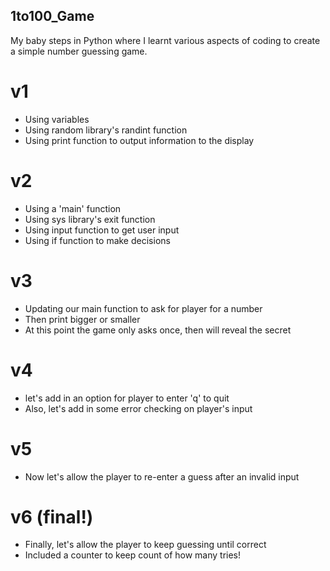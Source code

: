 ## 1to100_Game
My baby steps in Python where I learnt various aspects of coding to create a simple number guessing game.

# v1
- Using variables
- Using random library's randint function
- Using print function to output information to the display

# v2
- Using a 'main' function
- Using sys library's exit function
- Using input function to get user input
- Using if function to make decisions

# v3
- Updating our main function to ask for player for a number
- Then print bigger or smaller
- At this point the game only asks once, then will reveal the secret

# v4
- let's add in an option for player to enter 'q' to quit
- Also, let's add in some error checking on player's input

# v5
- Now let's allow the player to re-enter a guess after an invalid input

# v6 (final!)
- Finally, let's allow the player to keep guessing until correct
- Included a counter to keep count of how many tries!
